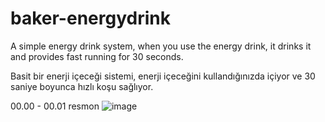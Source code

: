 # baker-energydrink
A simple energy drink system, when you use the energy drink, it drinks it and provides fast running for 30 seconds.
 
Basit bir enerji içeceği sistemi, enerji içeceğini kullandığınızda içiyor ve 30 saniye boyunca hızlı koşu sağlıyor.

00.00 - 00.01 resmon
![image](https://github.com/ysfbaker/baker-energydrink/assets/108697153/c24b98fc-80e7-4f23-95cc-555ef7e25947)
